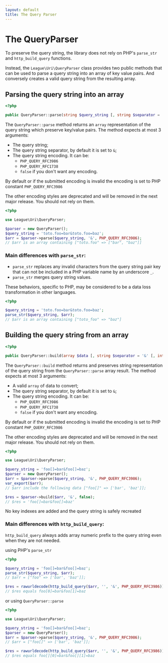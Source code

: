 ```yaml
---
layout: default
title: The Query Parser
---
```


# The QueryParser

To preserve the query string, the library does not rely on PHP's `parse_str` and `http_build_query` functions.

Instead, the `League\Uri\QueryParser` class provides two public methods that can be used to parse a query string into an array of key value pairs. And conversely creates a valid query string from the resulting array.

## Parsing the query string into an array

~~~php
<?php

public QueryParser::parse(string $query_string [, string $separator = '&' [, int $encoding = RFC3986]]): array
~~~

The `QueryParser::parse` method returns an `array` representation of the query string which preserve key/value pairs. The method expects at most 3 arguments:

- The query string;
- The query string separator, by default it is set to `&`;
- The query string encoding. It can be:
    - `PHP_QUERY_RFC3986`
    - `PHP_QUERY_RFC1738`
    - `false` if you don't want any encoding.

<p class="message-info">By default or if the submitted encoding is invalid the encoding is set to PHP constant <code>PHP_QUERY_RFC3986</code></p>

<p class="message-notice">The other encoding styles are deprecated and will be removed in the next major release. You should not rely on them.</p>

~~~php
<?php

use League\Uri\QueryParser;

$parser = new QueryParser();
$query_string = 'toto.foo=bar&toto.foo=baz';
$arr = $parser->parse($query_string, '&', PHP_QUERY_RFC3986);
// $arr is an array containing ["toto.foo" => ["bar", "baz"]]
~~~

### Main differences with `parse_str`:

- `parse_str` replaces any invalid characters from the query string pair key that can not be included in a PHP variable name by an underscore `_`.
- `parse_str` merges query string values.

These behaviors, specific to PHP, may be considered to be a data loss transformation in other languages.

~~~php
<?php

$query_string = 'toto.foo=bar&toto.foo=baz';
parse_str($query_string, $arr);
// $arr is an array containing ["toto_foo" => "baz"]
~~~

## Building the query string from an array

~~~php
<?php

public QueryParser::build(array $data [, string $separator = '&' [, int $encoding = RFC3986]]): string
~~~

The `QueryParser::build` method returns and preserves string representation of the query string from the `QueryParser::parse` array result. The method expects at most 3 arguments:

- A valid `array` of data to convert;
- The query string separator, by default it is set to `&`;
- The query string encoding. It can be:
    - `PHP_QUERY_RFC3986`
    - `PHP_QUERY_RFC1738`
    - `false` if you don't want any encoding.

<p class="message-notice">By default or if the submitted encoding is invalid the encoding is set to PHP constant <code>PHP_QUERY_RFC3986</code></p>

<p class="message-notice">The other encoding styles are deprecated and will be removed in the next major release. You should not rely on them.</p>

~~~php
<?php

use League\Uri\QueryParser;

$query_string = 'foo[]=bar&foo[]=baz';
$parser = new QueryParser();
$arr = $parser->parse($query_string, '&', PHP_QUERY_RFC3986);
var_export($arr);
// $arr include the following data ["foo[]" => ['bar', 'baz']];

$res = $parser->build($arr, '&', false);
// $res = 'foo[]=bar&foo[]=baz'
~~~

No key indexes are added and the query string is safely recreated

### Main differences with `http_build_query`:

`http_build_query` always adds array numeric prefix to the query string even when they are not needed.

using PHP's `parse_str`

~~~php
<?php

$query_string = 'foo[]=bar&foo[]=baz';
parse_str($query_string, $arr);
// $arr = ["foo" => ['bar', 'baz']];

$res = rawurldecode(http_build_query($arr, '', '&', PHP_QUERY_RFC3986));
// $res equals foo[0]=bar&foo[1]=baz
~~~

or using `QueryParser::parse`

~~~php
<?php

use League\Uri\QueryParser;

$query_string = 'foo[]=bar&foo[]=baz';
$parser = new QueryParser();
$arr = $parser->parse($query_string, '&', PHP_QUERY_RFC3986);
// $arr = ["foo[]" => ['bar', 'baz']];

$res = rawurldecode(http_build_query($arr, '', '&', PHP_QUERY_RFC3986));
// $res equals foo[][0]=bar&foo[][1]=baz
~~~
